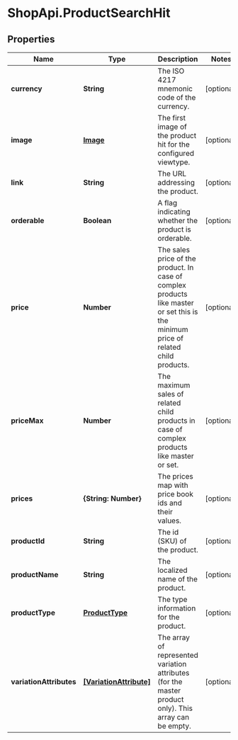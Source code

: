 # ShopApi.ProductSearchHit

## Properties
Name | Type | Description | Notes
------------ | ------------- | ------------- | -------------
**currency** | **String** | The ISO 4217 mnemonic code of the currency. | [optional] 
**image** | [**Image**](Image.md) | The first image of the product hit for the configured viewtype. | [optional] 
**link** | **String** | The URL addressing the product. | [optional] 
**orderable** | **Boolean** | A flag indicating whether the product is orderable. | [optional] 
**price** | **Number** | The sales price of the product. In case of complex products like master or set this is the minimum price of  related child products. | [optional] 
**priceMax** | **Number** | The maximum sales of related child products in case of complex products like master or set. | [optional] 
**prices** | **{String: Number}** | The prices map with price book ids and their values. | [optional] 
**productId** | **String** | The id (SKU) of the product. | [optional] 
**productName** | **String** | The localized name of the product. | [optional] 
**productType** | [**ProductType**](ProductType.md) | The type information for the product. | [optional] 
**variationAttributes** | [**[VariationAttribute]**](VariationAttribute.md) | The array of represented variation attributes (for the master product only). This array can be empty. | [optional] 


